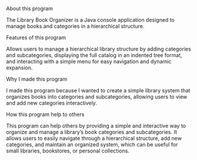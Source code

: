 
About this program

The Library Book Organizer is a Java console application designed to manage books and categories in a hierarchical structure. 

Features of this program

 Allows users to manage a hierarchical library structure by adding categories and subcategories, displaying the full catalog in an indented tree format, and interacting with a simple menu for easy navigation and dynamic expansion.

Why I made this program 

I made this program because I wanted to create a simple library system that organizes books into categories and subcategories, allowing users to view and add new categories interactively.

How this program help to others

This program can help others by providing a simple and interactive way to organize and manage a library’s book categories and subcategories. It allows users to easily navigate through a hierarchical structure, add new categories, and maintain an organized system, which can be useful for small libraries, bookstores, or personal collections.



